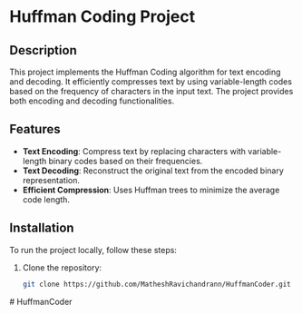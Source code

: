 # Huffman Coding Project

## Description
This project implements the Huffman Coding algorithm for text encoding and decoding. It efficiently compresses text by using variable-length codes based on the frequency of characters in the input text. The project provides both encoding and decoding functionalities.

## Features
- **Text Encoding**: Compress text by replacing characters with variable-length binary codes based on their frequencies.
- **Text Decoding**: Reconstruct the original text from the encoded binary representation.
- **Efficient Compression**: Uses Huffman trees to minimize the average code length.

## Installation
To run the project locally, follow these steps:
1. Clone the repository:
   ```bash
   git clone https://github.com/MatheshRavichandrann/HuffmanCoder.git
﻿# HuffmanCoder
